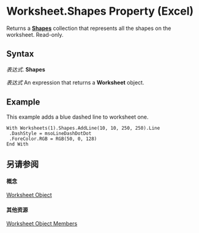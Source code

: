 
# Worksheet.Shapes Property (Excel)

Returns a  **[Shapes](f9c6548c-d028-1b70-a11c-c4b45ff19177.md)** collection that represents all the shapes on the worksheet. Read-only.


## Syntax

 _表达式_. **Shapes**

 _表达式_ An expression that returns a **Worksheet** object.


## Example

This example adds a blue dashed line to worksheet one.


```
With Worksheets(1).Shapes.AddLine(10, 10, 250, 250).Line 
 .DashStyle = msoLineDashDotDot 
 .ForeColor.RGB = RGB(50, 0, 128) 
End With
```


## 另请参阅


#### 概念


[Worksheet Object](182b705e-854a-81cc-a4b0-59b942de55ae.md)
#### 其他资源


[Worksheet Object Members](http://msdn.microsoft.com/library/f8c1afea-1a1c-f5e4-37e3-52c434c8c157%28Office.15%29.aspx)